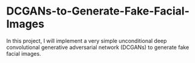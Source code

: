 # DCGANs-to-Generate-Fake-Facial-Images
In this project, I will implement a very simple unconditional deep convolutional generative adversarial network (DCGANs) to generate fake facial images.
